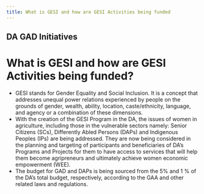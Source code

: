 ```yaml
---
title: What is GESI and how are GESI Activities being funded
---
```


## DA GAD Initiatives

# What is GESI and how are GESI Activities being funded?


 - GESI stands for Gender Equality and Social Inclusion. It is a concept that addresses unequal power relations experienced by people on the grounds of gender, wealth, ability, location, caste/ethnicity, language, and agency or a combination of these dimensions. 
 - With the creation of the GESI Program in the DA, the issues of women in agriculture, including those in the vulnerable sectors namely: Senior Citizens (SCs), Differently Abled Persons (DAPs) and Indigenous Peoples (IPs) are being addressed. They are now being considered in the planning and targeting of participants and beneficiaries of DA’s Programs and Projects for them to have access to services that will help them become agripreneurs and ultimately achieve women economic empowerment (WEE).
 - The budget for GAD and DAPs is being sourced from the 5% and 1 % of the DA’s total budget, respectively, according to the GAA and other related laws and regulations.
